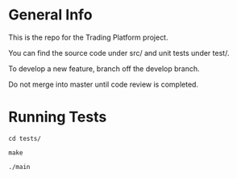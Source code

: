 # General Info
This is the repo for the Trading Platform project.

You can find the source code under src/ and unit tests under test/.

To develop a new feature, branch off the develop branch.

Do not merge into master until code review is completed.

# Running Tests
`cd tests/`

`make`

`./main`
